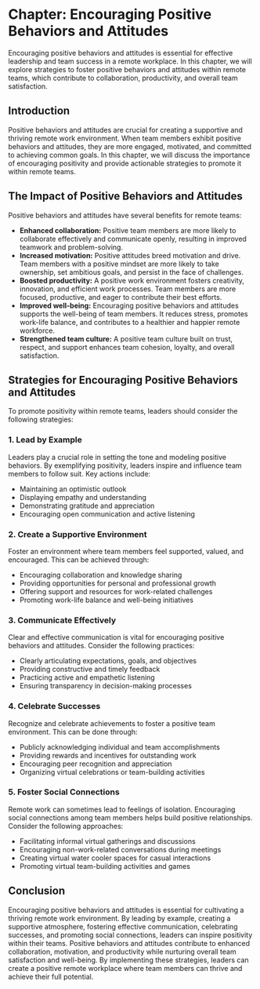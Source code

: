 Chapter: Encouraging Positive Behaviors and Attitudes
=====================================================

Encouraging positive behaviors and attitudes is essential for effective leadership and team success in a remote workplace. In this chapter, we will explore strategies to foster positive behaviors and attitudes within remote teams, which contribute to collaboration, productivity, and overall team satisfaction.

Introduction
------------

Positive behaviors and attitudes are crucial for creating a supportive and thriving remote work environment. When team members exhibit positive behaviors and attitudes, they are more engaged, motivated, and committed to achieving common goals. In this chapter, we will discuss the importance of encouraging positivity and provide actionable strategies to promote it within remote teams.

The Impact of Positive Behaviors and Attitudes
----------------------------------------------

Positive behaviors and attitudes have several benefits for remote teams:

* **Enhanced collaboration:** Positive team members are more likely to collaborate effectively and communicate openly, resulting in improved teamwork and problem-solving.
* **Increased motivation:** Positive attitudes breed motivation and drive. Team members with a positive mindset are more likely to take ownership, set ambitious goals, and persist in the face of challenges.
* **Boosted productivity:** A positive work environment fosters creativity, innovation, and efficient work processes. Team members are more focused, productive, and eager to contribute their best efforts.
* **Improved well-being:** Encouraging positive behaviors and attitudes supports the well-being of team members. It reduces stress, promotes work-life balance, and contributes to a healthier and happier remote workforce.
* **Strengthened team culture:** A positive team culture built on trust, respect, and support enhances team cohesion, loyalty, and overall satisfaction.

Strategies for Encouraging Positive Behaviors and Attitudes
-----------------------------------------------------------

To promote positivity within remote teams, leaders should consider the following strategies:

### 1. Lead by Example

Leaders play a crucial role in setting the tone and modeling positive behaviors. By exemplifying positivity, leaders inspire and influence team members to follow suit. Key actions include:

* Maintaining an optimistic outlook
* Displaying empathy and understanding
* Demonstrating gratitude and appreciation
* Encouraging open communication and active listening

### 2. Create a Supportive Environment

Foster an environment where team members feel supported, valued, and encouraged. This can be achieved through:

* Encouraging collaboration and knowledge sharing
* Providing opportunities for personal and professional growth
* Offering support and resources for work-related challenges
* Promoting work-life balance and well-being initiatives

### 3. Communicate Effectively

Clear and effective communication is vital for encouraging positive behaviors and attitudes. Consider the following practices:

* Clearly articulating expectations, goals, and objectives
* Providing constructive and timely feedback
* Practicing active and empathetic listening
* Ensuring transparency in decision-making processes

### 4. Celebrate Successes

Recognize and celebrate achievements to foster a positive team environment. This can be done through:

* Publicly acknowledging individual and team accomplishments
* Providing rewards and incentives for outstanding work
* Encouraging peer recognition and appreciation
* Organizing virtual celebrations or team-building activities

### 5. Foster Social Connections

Remote work can sometimes lead to feelings of isolation. Encouraging social connections among team members helps build positive relationships. Consider the following approaches:

* Facilitating informal virtual gatherings and discussions
* Encouraging non-work-related conversations during meetings
* Creating virtual water cooler spaces for casual interactions
* Promoting virtual team-building activities and games

Conclusion
----------

Encouraging positive behaviors and attitudes is essential for cultivating a thriving remote work environment. By leading by example, creating a supportive atmosphere, fostering effective communication, celebrating successes, and promoting social connections, leaders can inspire positivity within their teams. Positive behaviors and attitudes contribute to enhanced collaboration, motivation, and productivity while nurturing overall team satisfaction and well-being. By implementing these strategies, leaders can create a positive remote workplace where team members can thrive and achieve their full potential.
